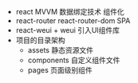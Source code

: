 - react MVVM 数据绑定技术 组件化
- react-router react-router-dom SPA
- react-weui + weui 引入UI组件库
- 项目的目录架构
    - assets 静态资源文件
    - components 自定义组件文件
    - pages 页面级别组件